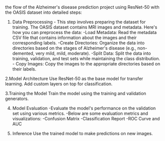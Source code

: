 the flow of the Alzheimer's disease prediction project using ResNet-50 with the OASIS dataset into detailed steps:
 
1. Data Preprocessing
                    - This step involves preparing the dataset for training. The OASIS dataset contains MRI images and metadata. Here's how you can preprocess the data:
                    -Load Metadata: Read the metadata CSV file that contains information about the images and their corresponding labels.
                    -Create Directories: Organize the data into directories based on the stages of Alzheimer's disease (e.g., non-demented, very mild, mild, moderate).
                    -Split Data: Split the data into training, validation, and test sets while maintaining the class distribution.
                    - Copy Images: Copy the images to the appropriate directories based on their labels.

2.Model Architecture
                    Use ResNet-50 as the base model for transfer learning. Add custom layers on top for classification.

3.Training the Model 
                    Train the model using the training and validation generators.
                    
4. Model Evaluation
                      -Evaluate the model's performance on the validation set using various metrics.
                      -Below are some evaluation metrics and visualizations:
                                            -Confusion Matrix
                                            -Classification Report
                                            -ROC Curve and AUC
    

6. Inference
             Use the trained model to make predictions on new images.
                      
